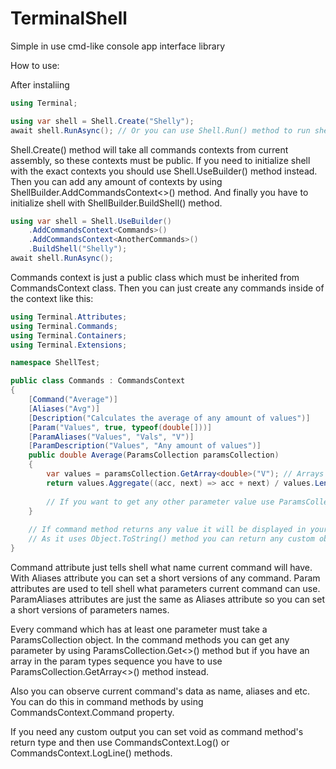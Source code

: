# TerminalShell
Simple in use cmd-like console app interface library

How to use:

After instaliing

```C#
using Terminal;

using var shell = Shell.Create("Shelly");
await shell.RunAsync(); // Or you can use Shell.Run() method to run shell synchronously
```

Shell.Create() method will take all commands contexts from current assembly, so these contexts must be public.
If you need to initialize shell with the exact contexts you should use Shell.UseBuilder() method instead.
Then you can add any amount of contexts by using ShellBuilder.AddCommandsContext<>() method.
And finally you have to initialize shell with ShellBuilder.BuildShell() method.

```C#
using var shell = Shell.UseBuilder()
    .AddCommandsContext<Commands>()
    .AddCommandsContext<AnotherCommands>()
    .BuildShell("Shelly");
await shell.RunAsync();
```

Commands context is just a public class which must be inherited from CommandsContext class.
Then you can just create any commands inside of the context like this:

```C#
using Terminal.Attributes;
using Terminal.Commands;
using Terminal.Containers;
using Terminal.Extensions;

namespace ShellTest;

public class Commands : CommandsContext
{
    [Command("Average")]
    [Aliases("Avg")]
    [Description("Calculates the average of any amount of values")]
    [Param("Values", true, typeof(double[]))]
    [ParamAliases("Values", "Vals", "V")]
    [ParamDescription("Values", "Any amount of values")]
    public double Average(ParamsCollection paramsCollection)
    {
        var values = paramsCollection.GetArray<double>("V"); // Arrays are only available in the end of any parameter types and only once!
        return values.Aggregate((acc, next) => acc + next) / values.Length;
        
        // If you want to get any other parameter value use ParamsCollection.Get<>() method.
    }
    
    // If command method returns any value it will be displayed in your console.
    // As it uses Object.ToString() method you can return any custom object from command method overriding ToString() method
}
```

Command attribute just tells shell what name current command will have.
With Aliases attribute you can set a short versions of any command.
Param attributes are used to tell shell what parameters current command can use.
ParamAliases attributes are just the same as Aliases attribute so you can set a short versions of parameters names.

Every command which has at least one parameter must take a ParamsCollection object.
In the command methods you can get any parameter by using ParamsCollection.Get<>() method but if you have an array in the param types sequence you have to use ParamsCollection.GetArray<>() method instead.

Also you can observe current command's data as name, aliases and etc.
You can do this in command methods by using CommandsContext.Command property.

If you need any custom output you can set void as command method's return type and then use CommandsContext.Log() or CommandsContext.LogLine() methods.
